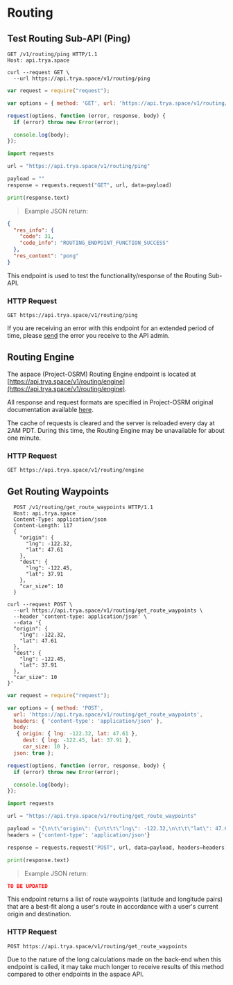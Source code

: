 # Routing

## Test Routing Sub-API (Ping)

```http
GET /v1/routing/ping HTTP/1.1
Host: api.trya.space
```

```shell
curl --request GET \
  --url https://api.trya.space/v1/routing/ping
```

```javascript
var request = require("request");

var options = { method: 'GET', url: 'https://api.trya.space/v1/routing/ping' };

request(options, function (error, response, body) {
  if (error) throw new Error(error);

  console.log(body);
});
```

```python
import requests

url = "https://api.trya.space/v1/routing/ping"

payload = ""
response = requests.request("GET", url, data=payload)

print(response.text)
```

> Example JSON return:

```json
{
  "res_info": {
    "code": 31,
    "code_info": "ROUTING_ENDPOINT_FUNCTION_SUCCESS"
  },
  "res_content": "pong"
}
```

This endpoint is used to test the functionality/response of the Routing Sub-API.

### HTTP Request

`GET https://api.trya.space/v1/routing/ping`

<aside class="notice">If you are receiving an error with this endpoint for an extended period of time, please <a href="mailto:help@trya.space">send</a> the error you receive to the API admin.</aside>

## Routing Engine

The aspace (Project-OSRM) Routing Engine endpoint is located at [https://api.trya.space/v1/routing/engine](https://api.trya.space/v1/routing/engine).

All response and request formats are specified in Project-OSRM original documentation available [here](http://project-osrm.org/docs/v5.15.2/api).

<aside class="warning">The cache of requests is cleared and the server is reloaded every day at 2AM PDT. During this time, the Routing Engine may be unavailable for about one minute.</aside>

### HTTP Request

`GET https://api.trya.space/v1/routing/engine`

## Get Routing Waypoints

```http
  POST /v1/routing/get_route_waypoints HTTP/1.1
  Host: api.trya.space
  Content-Type: application/json
  Content-Length: 117
  {
    "origin": {
      "lng": -122.32,
      "lat": 47.61
    },
    "dest": {
      "lng": -122.45,
      "lat": 37.91
    },
    "car_size": 10
  }
```

```shell
curl --request POST \
  --url https://api.trya.space/v1/routing/get_route_waypoints \
  --header 'content-type: application/json' \
  --data '{
  "origin": {
    "lng": -122.32,
    "lat": 47.61
  },
  "dest": {
    "lng": -122.45,
    "lat": 37.91
  },
  "car_size": 10
}'
```

```javascript
var request = require("request");

var options = { method: 'POST',
  url: 'https://api.trya.space/v1/routing/get_route_waypoints',
  headers: { 'content-type': 'application/json' },
  body:
   { origin: { lng: -122.32, lat: 47.61 },
     dest: { lng: -122.45, lat: 37.91 },
     car_size: 10 },
  json: true };

request(options, function (error, response, body) {
  if (error) throw new Error(error);

  console.log(body);
});
```

```python
import requests

url = "https://api.trya.space/v1/routing/get_route_waypoints"

payload = "{\n\t\"origin\": {\n\t\t\"lng\": -122.32,\n\t\t\"lat\": 47.61\n\t},\n\t\"dest\": {\n\t\t\"lng\": -122.45,\n\t\t\"lat\": 37.91\n\t},\n\t\"car_size\": 10\n}"
headers = {'content-type': 'application/json'}

response = requests.request("POST", url, data=payload, headers=headers)

print(response.text)
```

> Example JSON return:

```json
TO BE UPDATED
```

This endpoint returns a list of route waypoints (latitude and longitude pairs) that are a best-fit along a user's route in accordance with a user's current origin and destination.

### HTTP Request

`POST https://api.trya.space/v1/routing/get_route_waypoints`

<aside class="notice">Due to the nature of the long calculations made on the back-end when this endpoint is called, it may take much longer to receive results of this method compared to other endpoints in the aspace API.</aside>